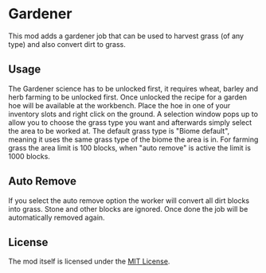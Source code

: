 # Gardener

This mod adds a gardener job that can be used to harvest grass (of any type) and also convert dirt to grass.

## Usage
The Gardener science has to be unlocked first, it requires wheat, barley and herb farming to be unlocked first. Once unlocked the recipe for a garden hoe will be available at the workbench.
Place the hoe in one of your inventory slots and right click on the ground. A selection window pops up to allow you to choose the grass type you want and afterwards simply select the area to be worked at.
The default grass type is "Biome default", meaning it uses the same grass type of the biome the area is in.
For farming grass the area limit is 100 blocks, when "auto remove" is active the limit is 1000 blocks.

## Auto Remove
If you select the auto remove option the worker will convert all dirt blocks into grass. Stone and other blocks are ignored. Once done the job will be automatically removed again.

## License
The mod itself is licensed under the <a href="LICENSE">MIT License</a>.

